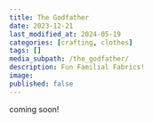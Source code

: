 ```yaml
---
title: The Godfather
date: 2023-12-21
last_modified_at: 2024-05-19
categories: [crafting, clothes]
tags: []
media_subpath: /the_godfather/
description: Fun Familial Fabrics!
image: 
published: false
---
```


coming soon!